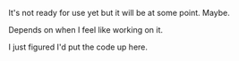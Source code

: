 It's not ready for use yet but it will be at some point. Maybe.

Depends on when I feel like working on it.

I just figured I'd put the code up here.